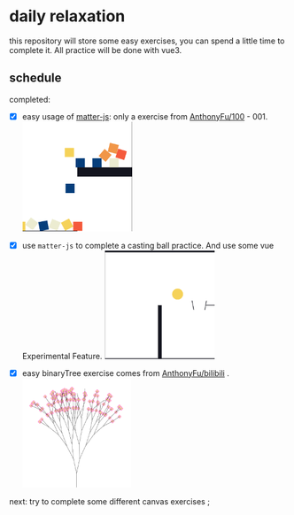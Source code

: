 # daily relaxation 

this repository will store some easy exercises, you can spend a little time to complete it. All practice will be done with vue3.

## schedule
completed:
- [x] easy usage of [matter-js](https://github.com/liabru/matter-js):  only a exercise from [AnthonyFu/100](https://github.com/antfu/100) - 001.
  <img src="assets/image-20220620143759047.png" alt="image-20220620143759047" style="zoom: 33%;" />

- [x] use `matter-js` to complete a casting ball practice. And use some vue Experimental Feature.
  <img src="assets/image-20220620143930719.png" alt="image-20220620143930719" style="zoom:33%;" />

- [x] easy binaryTree exercise comes from [AnthonyFu/bilibili](https://www.bilibili.com/video/BV1wY411n7er?spm_id_from=333.1007.top_right_bar_window_history.content.click) .
  <img src="assets/image-20220623175617704.png" alt="image-20220623175617704" style="zoom:33%;" />

next:
try to complete some different canvas exercises ;


